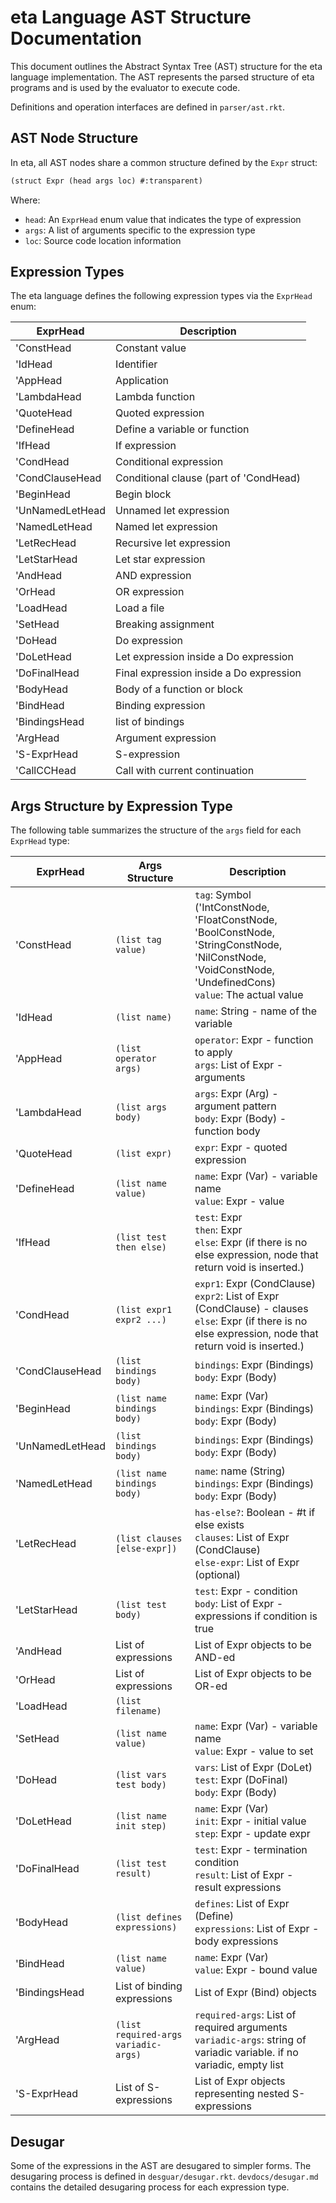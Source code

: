 # eta Language AST Structure Documentation

This document outlines the Abstract Syntax Tree (AST) structure for the eta language implementation. The AST represents the parsed structure of eta programs and is used by the evaluator to execute code.

Definitions and operation interfaces are defined in `parser/ast.rkt`.

## AST Node Structure

In eta, all AST nodes share a common structure defined by the `Expr` struct:

```scheme
(struct Expr (head args loc) #:transparent)
```

Where:
- `head`: An `ExprHead` enum value that indicates the type of expression
- `args`: A list of arguments specific to the expression type
- `loc`: Source code location information

## Expression Types

The eta language defines the following expression types via the `ExprHead` enum:

| ExprHead        | Description                             |
| --------------- | --------------------------------------- |
| 'ConstHead      | Constant value                          |
| 'IdHead         | Identifier                              |
| 'AppHead        | Application                             |
| 'LambdaHead     | Lambda function                         |
| 'QuoteHead      | Quoted expression                       |
| 'DefineHead     | Define a variable or function           |
| 'IfHead         | If expression                           |
| 'CondHead       | Conditional expression                  |
| 'CondClauseHead | Conditional clause  (part of 'CondHead) |
| 'BeginHead      | Begin block                             |
| 'UnNamedLetHead | Unnamed let expression                  |
| 'NamedLetHead   | Named let expression                    |
| 'LetRecHead     | Recursive let expression                |
| 'LetStarHead    | Let star expression                     |
| 'AndHead        | AND expression                          |
| 'OrHead         | OR expression                           |
| 'LoadHead       | Load a file                             |
| 'SetHead        | Breaking assignment                     |
| 'DoHead         | Do expression                           |
| 'DoLetHead      | Let expression inside a Do expression   |
| 'DoFinalHead    | Final expression inside a Do expression |
| 'BodyHead       | Body of a function or block             |
| 'BindHead       | Binding expression                      |
| 'BindingsHead   | list of bindings                        |
| 'ArgHead        | Argument expression                     |
| 'S-ExprHead     | S-expression                            |
| 'CallCCHead     | Call with current continuation          |

## Args Structure by Expression Type



The following table summarizes the structure of the `args` field for each `ExprHead` type:

| ExprHead        | Args Structure                       | Description                                                                                                                                                      |
| --------------- | ------------------------------------ | ---------------------------------------------------------------------------------------------------------------------------------------------------------------- |
| 'ConstHead      | `(list tag value)`                   | `tag`: Symbol ('IntConstNode, 'FloatConstNode, 'BoolConstNode, 'StringConstNode, 'NilConstNode,  'VoidConstNode, 'UndefinedCons)<br>`value`: The actual value    |
| 'IdHead         | `(list name)`                        | `name`: String - name of the variable                                                                                                                            |
| 'AppHead        | `(list operator args)`               | `operator`: Expr - function to apply<br>`args`: List of Expr - arguments                                                                                         |
| 'LambdaHead     | `(list args body)`                   | `args`: Expr (Arg) - argument pattern<br>`body`: Expr (Body) - function body                                                                                     |
| 'QuoteHead      | `(list expr)`                        | `expr`: Expr - quoted expression                                                                                                                                 |
| 'DefineHead     | `(list name value)`                  | `name`: Expr (Var) - variable name<br>`value`: Expr - value                                                                                                      |
| 'IfHead         | `(list test then else)`              | `test`: Expr<br>`then`: Expr<br>`else`: Expr (if there is no else expression, node that return void is inserted.)                                                |
| 'CondHead       | `(list expr1 expr2 ...)`             | `expr1`: Expr (CondClause)<br>`expr2`: List of Expr (CondClause) - clauses<br> `else`: Expr (if there is no else expression, node that return void is inserted.) |
| 'CondClauseHead | `(list bindings body)`               | `bindings`: Expr (Bindings)<br>`body`: Expr (Body)                                                                                                               |
| 'BeginHead      | `(list name bindings body)`          | `name`: Expr (Var)<br>`bindings`: Expr (Bindings)<br>`body`: Expr (Body)                                                                                         |
| 'UnNamedLetHead | `(list bindings body)`               | `bindings`: Expr (Bindings)<br>`body`: Expr (Body)                                                                                                               |
| 'NamedLetHead   | `(list name bindings body)`          | `name`: name (String) <br> `bindings`: Expr (Bindings)<br>`body`: Expr (Body)                                                                                    |
| 'LetRecHead     | `(list clauses [else-expr])`         | `has-else?`: Boolean - #t if else exists<br>`clauses`: List of Expr (CondClause)<br>`else-expr`: List of Expr (optional)                                         |
| 'LetStarHead    | `(list test body)`                   | `test`: Expr - condition<br>`body`: List of Expr - expressions if condition is true                                                                              |
| 'AndHead        | List of expressions                  | List of Expr objects to be AND-ed                                                                                                                                |
| 'OrHead         | List of expressions                  | List of Expr objects to be OR-ed                                                                                                                                 |
| 'LoadHead       | `(list filename)`                    |                                                                                                                                                                  | `filename`: Expr (Const with String tag) - path to file |
| 'SetHead        | `(list name value)`                  | `name`: Expr (Var) - variable name<br>`value`: Expr - value to set                                                                                               |
| 'DoHead         | `(list vars test body)`              | `vars`: List of Expr (DoLet)<br>`test`: Expr (DoFinal)<br>`body`: Expr (Body)                                                                                    |
| 'DoLetHead      | `(list name init step)`              | `name`: Expr (Var)<br>`init`: Expr - initial value<br>`step`: Expr - update expr                                                                                 |
| 'DoFinalHead    | `(list test result)`                 | `test`: Expr - termination condition<br>`result`: List of Expr - result expressions                                                                              |
| 'BodyHead       | `(list defines expressions)`         | `defines`: List of Expr (Define)<br>`expressions`: List of Expr - body expressions                                                                               |
| 'BindHead       | `(list name value)`                  | `name`: Expr (Var)<br>`value`: Expr - bound value                                                                                                                |
| 'BindingsHead   | List of binding expressions          | List of Expr (Bind) objects                                                                                                                                      |
| 'ArgHead        | `(list required-args variadic-args)` | `required-args`: List of required arguments<br>`variadic-args`: string of variadic variable. if no variadic, empty list                                          |
| 'S-ExprHead     | List of S-expressions                | List of Expr objects representing nested S-expressions                                                                                                           |


## Desugar

Some of the expressions in the AST are desugared to simpler forms. 
The desugaring process is defined in `desguar/desugar.rkt`. 
`devdocs/desugar.md` contains the detailed desugaring process for each expression type.
